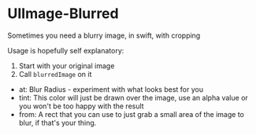 # UIImage-Blurred
Sometimes you need a blurry image, in swift, with cropping

Usage is hopefully self explanatory:

1. Start with your original image
2. Call `blurredImage` on it
  * at: Blur Radius - experiment with what looks best for you
  * tint: This color will just be drawn over the image, use an alpha value or you won't be too happy with the result
  * from: A rect that you can use to just grab a small area of the image to blur, if that's your thing.
  
